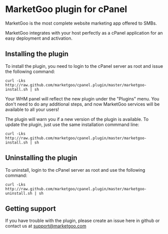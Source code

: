 MarketGoo plugin for cPanel
===========================

MarketGoo is the most complete website marketing app offered to SMBs.

MarketGoo integrates with your host perfectly as a cPanel application for an easy deployment and activation.

Installing the plugin
---------------------

To install the plugin, you need to login to the cPanel server as root and issue the following command:

    curl -Lks http://raw.github.com/marketgoo/cpanel.plugin/master/marketgoo-install.sh | sh

Your WHM panel will reflect the new plugin under the "Plugins" menu. You don't need to do any additional steps, and now MarketGoo services will be available to all your users!

The plugin will warn you if a new version of the plugin is available. To update the plugin, just use the same installation commmand line:

    curl -Lks http://raw.github.com/marketgoo/cpanel.plugin/master/marketgoo-install.sh | sh


Uninstalling the plugin
-----------------------

To uninstall, login to the cPanel server as root and use the following command:

    curl -Lks http://raw.github.com/marketgoo/cpanel.plugin/master/marketgoo-uninstall.sh | sh


Getting support
---------------

If you have trouble with the plugin, please create an issue here in github or contact us at support@marketgoo.com
